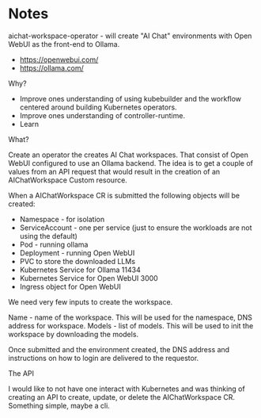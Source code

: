 # Notes

aichat-workspace-operator - will create "AI Chat" environments with Open WebUI as the front-end to Ollama.

- https://openwebui.com/
- https://ollama.com/

Why?

* Improve ones understanding of using kubebuilder and the workflow centered around building Kubernetes operators.
* Improve ones understanding of controller-runtime.
* Learn

What?

Create an operator the creates AI Chat workspaces. That consist of Open WebUI configured to use an Ollama backend. The idea is to get a couple of values from an API request that would result in the creation of an AIChatWorkspace Custom resource.

When a AIChatWorkspace CR is submitted the following objects will be created:

* Namespace - for isolation
* ServiceAccount - one per service (just to ensure the workloads are not using the default)
* Pod - running ollama
* Deployment - running Open WebUI
* PVC to store the downloaded LLMs
* Kubernetes Service for Ollama 11434
* Kubernetes Service for Open WebUI 3000
* Ingress object for Open WebUI


We need very few inputs to create the workspace.

Name - name of the workspace. This will be used for the namespace, DNS address for workspace.
Models - list of models. This will be used to init the workspace by downloading the models.

Once submitted and the environment created, the DNS address and instructions on how to login are delivered to the requestor.

The API

I would like to not have one interact with Kubernetes and was thinking of creating an API to create, update, or delete the AIChatWorkspace CR. Something simple, maybe a cli.
